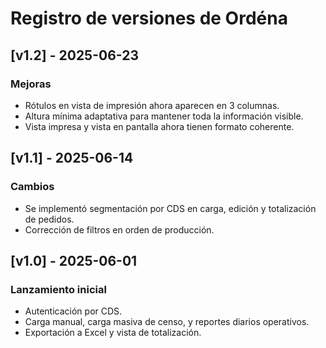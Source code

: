 # Registro de versiones de Ordéna

## [v1.2] - 2025-06-23
### Mejoras
- Rótulos en vista de impresión ahora aparecen en 3 columnas.
- Altura mínima adaptativa para mantener toda la información visible.
- Vista impresa y vista en pantalla ahora tienen formato coherente.

## [v1.1] - 2025-06-14
### Cambios
- Se implementó segmentación por CDS en carga, edición y totalización de pedidos.
- Corrección de filtros en orden de producción.

## [v1.0] - 2025-06-01
### Lanzamiento inicial
- Autenticación por CDS.
- Carga manual, carga masiva de censo, y reportes diarios operativos.
- Exportación a Excel y vista de totalización.
